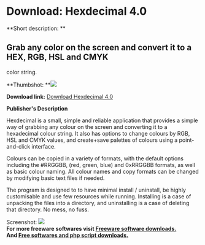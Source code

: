 # Download: Hexdecimal 4.0

**Short description: **

## Grab any color on the screen and convert it to a HEX, RGB, HSL and CMYK
color string.

  
**Thumbshot: **![](http://www.freewarefiles.com/screenshot/hexadecimal4_md.jpg)   
  
**Download link:** [Download Hexdecimal 4.0](http://freesoftwares.boysofts.com/Hexdecimal_program_34734.html)  
  

**Publisher's Description**  
  

Hexdecimal is a small, simple and reliable application that provides a simple
way of grabbing any colour on the screen and converting it to a hexadecimal
colour string. It also has options to change colours by RGB, HSL and CMYK
values, and create+save palettes of colours using a point-and-click interface.

Colours can be copied in a variety of formats, with the default options
including the #RRGGBB, (red, green, blue) and 0xRRGGBB formats, as well as
basic colour naming. All colour names and copy formats can be changed by
modifying basic text files if needed.

The program is designed to to have minimal install / uninstall, be highly
customisable and use few resources while running. Installing is a case of
unpacking the files into a directory, and uninstalling is a case of deleting
that directory. No mess, no fuss.

  
  
Screenshot: ![](http://www.freewarefiles.com/screenshot/hexadecimal4.jpg)  
**For more freeware softwares visit [Freeware software downloads.](http://freesoftwares.boysofts.com/)**   
**And [Free softwares and php script downloads.](http://www.boysofts.com/)**

